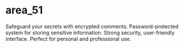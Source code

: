 # area_51
Safeguard your secrets with encrypted comments. Password-protected system for storing sensitive information. Strong security, user-friendly interface. Perfect for personal and professional use.
